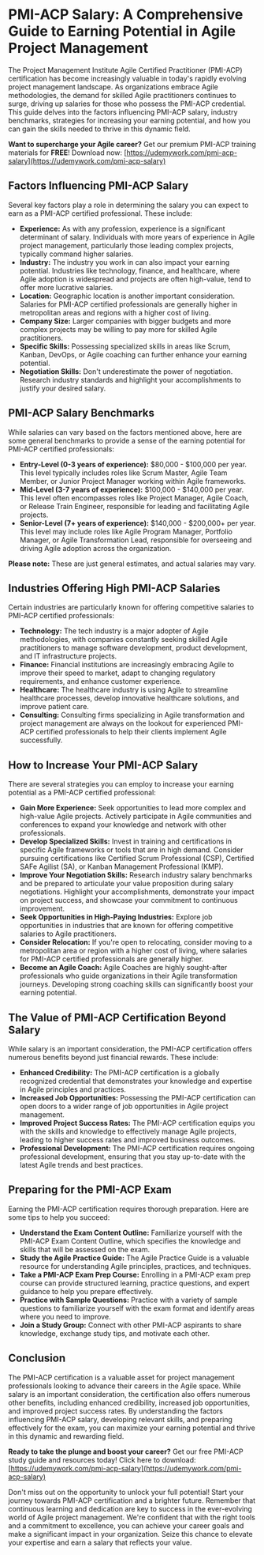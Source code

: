 # PMI-ACP Salary: A Comprehensive Guide to Earning Potential in Agile Project Management

The Project Management Institute Agile Certified Practitioner (PMI-ACP) certification has become increasingly valuable in today's rapidly evolving project management landscape. As organizations embrace Agile methodologies, the demand for skilled Agile practitioners continues to surge, driving up salaries for those who possess the PMI-ACP credential. This guide delves into the factors influencing PMI-ACP salary, industry benchmarks, strategies for increasing your earning potential, and how you can gain the skills needed to thrive in this dynamic field.

**Want to supercharge your Agile career?** Get our premium PMI-ACP training materials for **FREE**! Download now: [https://udemywork.com/pmi-acp-salary](https://udemywork.com/pmi-acp-salary)

## Factors Influencing PMI-ACP Salary

Several key factors play a role in determining the salary you can expect to earn as a PMI-ACP certified professional. These include:

*   **Experience:** As with any profession, experience is a significant determinant of salary. Individuals with more years of experience in Agile project management, particularly those leading complex projects, typically command higher salaries.
*   **Industry:** The industry you work in can also impact your earning potential. Industries like technology, finance, and healthcare, where Agile adoption is widespread and projects are often high-value, tend to offer more lucrative salaries.
*   **Location:** Geographic location is another important consideration. Salaries for PMI-ACP certified professionals are generally higher in metropolitan areas and regions with a higher cost of living.
*   **Company Size:** Larger companies with bigger budgets and more complex projects may be willing to pay more for skilled Agile practitioners.
*   **Specific Skills:** Possessing specialized skills in areas like Scrum, Kanban, DevOps, or Agile coaching can further enhance your earning potential.
*   **Negotiation Skills:**  Don't underestimate the power of negotiation. Research industry standards and highlight your accomplishments to justify your desired salary.

## PMI-ACP Salary Benchmarks

While salaries can vary based on the factors mentioned above, here are some general benchmarks to provide a sense of the earning potential for PMI-ACP certified professionals:

*   **Entry-Level (0-3 years of experience):** $80,000 - $100,000 per year. This level typically includes roles like Scrum Master, Agile Team Member, or Junior Project Manager working within Agile frameworks.
*   **Mid-Level (3-7 years of experience):** $100,000 - $140,000 per year. This level often encompasses roles like Project Manager, Agile Coach, or Release Train Engineer, responsible for leading and facilitating Agile projects.
*   **Senior-Level (7+ years of experience):** $140,000 - $200,000+ per year. This level may include roles like Agile Program Manager, Portfolio Manager, or Agile Transformation Lead, responsible for overseeing and driving Agile adoption across the organization.

**Please note:** These are just general estimates, and actual salaries may vary.

## Industries Offering High PMI-ACP Salaries

Certain industries are particularly known for offering competitive salaries to PMI-ACP certified professionals:

*   **Technology:** The tech industry is a major adopter of Agile methodologies, with companies constantly seeking skilled Agile practitioners to manage software development, product development, and IT infrastructure projects.
*   **Finance:** Financial institutions are increasingly embracing Agile to improve their speed to market, adapt to changing regulatory requirements, and enhance customer experience.
*   **Healthcare:** The healthcare industry is using Agile to streamline healthcare processes, develop innovative healthcare solutions, and improve patient care.
*   **Consulting:** Consulting firms specializing in Agile transformation and project management are always on the lookout for experienced PMI-ACP certified professionals to help their clients implement Agile successfully.

## How to Increase Your PMI-ACP Salary

There are several strategies you can employ to increase your earning potential as a PMI-ACP certified professional:

*   **Gain More Experience:** Seek opportunities to lead more complex and high-value Agile projects. Actively participate in Agile communities and conferences to expand your knowledge and network with other professionals.
*   **Develop Specialized Skills:** Invest in training and certifications in specific Agile frameworks or tools that are in high demand. Consider pursuing certifications like Certified Scrum Professional (CSP), Certified SAFe Agilist (SA), or Kanban Management Professional (KMP).
*   **Improve Your Negotiation Skills:** Research industry salary benchmarks and be prepared to articulate your value proposition during salary negotiations. Highlight your accomplishments, demonstrate your impact on project success, and showcase your commitment to continuous improvement.
*   **Seek Opportunities in High-Paying Industries:** Explore job opportunities in industries that are known for offering competitive salaries to Agile practitioners.
*   **Consider Relocation:** If you're open to relocating, consider moving to a metropolitan area or region with a higher cost of living, where salaries for PMI-ACP certified professionals are generally higher.
*   **Become an Agile Coach:** Agile Coaches are highly sought-after professionals who guide organizations in their Agile transformation journeys. Developing strong coaching skills can significantly boost your earning potential.

## The Value of PMI-ACP Certification Beyond Salary

While salary is an important consideration, the PMI-ACP certification offers numerous benefits beyond just financial rewards. These include:

*   **Enhanced Credibility:** The PMI-ACP certification is a globally recognized credential that demonstrates your knowledge and expertise in Agile principles and practices.
*   **Increased Job Opportunities:**  Possessing the PMI-ACP certification can open doors to a wider range of job opportunities in Agile project management.
*   **Improved Project Success Rates:**  The PMI-ACP certification equips you with the skills and knowledge to effectively manage Agile projects, leading to higher success rates and improved business outcomes.
*   **Professional Development:** The PMI-ACP certification requires ongoing professional development, ensuring that you stay up-to-date with the latest Agile trends and best practices.

## Preparing for the PMI-ACP Exam

Earning the PMI-ACP certification requires thorough preparation. Here are some tips to help you succeed:

*   **Understand the Exam Content Outline:** Familiarize yourself with the PMI-ACP Exam Content Outline, which specifies the knowledge and skills that will be assessed on the exam.
*   **Study the Agile Practice Guide:** The Agile Practice Guide is a valuable resource for understanding Agile principles, practices, and techniques.
*   **Take a PMI-ACP Exam Prep Course:** Enrolling in a PMI-ACP exam prep course can provide structured learning, practice questions, and expert guidance to help you prepare effectively.
*   **Practice with Sample Questions:**  Practice with a variety of sample questions to familiarize yourself with the exam format and identify areas where you need to improve.
*   **Join a Study Group:**  Connect with other PMI-ACP aspirants to share knowledge, exchange study tips, and motivate each other.

## Conclusion

The PMI-ACP certification is a valuable asset for project management professionals looking to advance their careers in the Agile space. While salary is an important consideration, the certification also offers numerous other benefits, including enhanced credibility, increased job opportunities, and improved project success rates. By understanding the factors influencing PMI-ACP salary, developing relevant skills, and preparing effectively for the exam, you can maximize your earning potential and thrive in this dynamic and rewarding field.

**Ready to take the plunge and boost your career?** Get our free PMI-ACP study guide and resources today!  Click here to download: [https://udemywork.com/pmi-acp-salary](https://udemywork.com/pmi-acp-salary)

Don't miss out on the opportunity to unlock your full potential! Start your journey towards PMI-ACP certification and a brighter future. Remember that continuous learning and dedication are key to success in the ever-evolving world of Agile project management. We're confident that with the right tools and a commitment to excellence, you can achieve your career goals and make a significant impact in your organization. Seize this chance to elevate your expertise and earn a salary that reflects your value.
